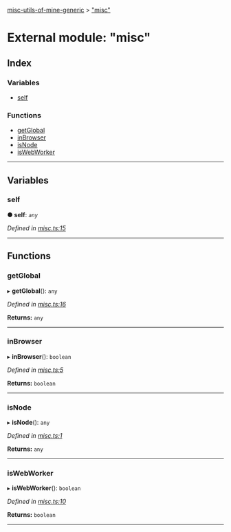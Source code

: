 [misc-utils-of-mine-generic](../README.md) > ["misc"](../modules/_misc_.md)

# External module: "misc"

## Index

### Variables

* [self](_misc_.md#self)

### Functions

* [getGlobal](_misc_.md#getglobal)
* [inBrowser](_misc_.md#inbrowser)
* [isNode](_misc_.md#isnode)
* [isWebWorker](_misc_.md#iswebworker)

---

## Variables

<a id="self"></a>

###  self

**● self**: *`any`*

*Defined in [misc.ts:15](https://github.com/cancerberoSgx/misc-utils-of-mine/blob/1466ef5/misc-utils-of-mine-generic/src/misc.ts#L15)*

___

## Functions

<a id="getglobal"></a>

###  getGlobal

▸ **getGlobal**(): `any`

*Defined in [misc.ts:16](https://github.com/cancerberoSgx/misc-utils-of-mine/blob/1466ef5/misc-utils-of-mine-generic/src/misc.ts#L16)*

**Returns:** `any`

___
<a id="inbrowser"></a>

###  inBrowser

▸ **inBrowser**(): `boolean`

*Defined in [misc.ts:5](https://github.com/cancerberoSgx/misc-utils-of-mine/blob/1466ef5/misc-utils-of-mine-generic/src/misc.ts#L5)*

**Returns:** `boolean`

___
<a id="isnode"></a>

###  isNode

▸ **isNode**(): `any`

*Defined in [misc.ts:1](https://github.com/cancerberoSgx/misc-utils-of-mine/blob/1466ef5/misc-utils-of-mine-generic/src/misc.ts#L1)*

**Returns:** `any`

___
<a id="iswebworker"></a>

###  isWebWorker

▸ **isWebWorker**(): `boolean`

*Defined in [misc.ts:10](https://github.com/cancerberoSgx/misc-utils-of-mine/blob/1466ef5/misc-utils-of-mine-generic/src/misc.ts#L10)*

**Returns:** `boolean`

___

